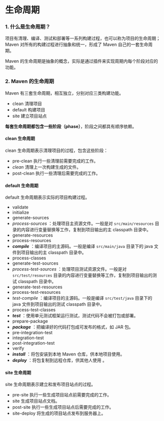 # 生命周期

### 1. 什么是生命周期？
项目有清理、编译、测试和部署等一系列构建过程，也可以称为项目的生命周期；Maven 对所有的构建过程进行抽象和统一，形成了 Maven 自己的一套生命周期。

Maven 的生命周期是抽象的概念，实际是通过插件来实现周期内每个阶段对应的功能。

### 2. Maven 的生命周期
Maven 有三套生命周期，相互独立，分别对应三类构建功能。
- clean 清理项目
- default 构建项目
- site 建立项目站点

**每套生命周期都包含一些阶段（phase）**，阶段之间都具有顺序依赖。

#### clean 生命周期
clean 生命周期表示清理项目的过程，包含这些阶段：
- pre-clean 执行一些清理前需要完成的工作。
- *clean*  清理上一次构建生成的文件。
- post-clean  执行一些清理后需要完成的工作。

#### default 生命周期
default 生命周期表示实际的项目构建过程。
- validate
- initialize
- generate-sources
- *process-sources* ：处理项目主资源文件。一般是对 `src/main/resources` 目录的内容进行变量替换等工作，复制到项目输出的主 classpath 目录中。
- generate-resources
- process-resources
- ***compile*** ：编译项目的主源码。一般是编译 `src/main/java` 目录下的 java 文件到项目输出的主 classpath 目录中。
- process-classes
- generate-test-sources
- *process-test-sources* ：处理项目测试资源文件。一般是对 `src/test/resources` 目录的内容进行变量替换等工作，复制到项目输出的测试 classpath 目录中。
- generate-test-resources
- process-test-resources
- *test-compile* ：编译项目的主源码。一般是编译 `src/test/java` 目录下的 java 文件到项目输出的测试 classpath 目录中。
- process-test-classes
- ***test*** ：使用单元测试框架运行测试，测试代码不会被打包或部署。
- prepare-package
- ***package*** ：把编译好的代码打包成可发布的格式，如 JAR 包。
- pre-integration-test
- integration-test
- post-integration-test
- verify
- ***install*** ：将包安装到本地 Maven 仓库，供本地项目使用。
- ***deploy*** ：将包复制到远程仓库，供其他人使用   。

#### site 生命周期
site 生命周期表示建立和发布项目站点的过程。
- pre-site 执行一些生成项目站点前需要完成的工作。
- site 生成项目站点文档。
- post-site 执行一些生成项目站点后需要完成的工作。
- site-deploy 将生成的项目站点发布到服务器上。